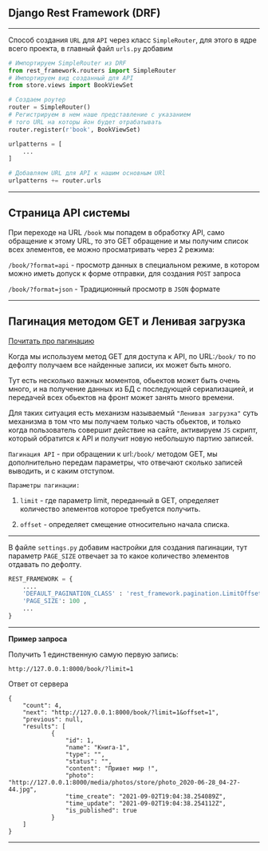 Django Rest Framework (DRF)
---
---

Способ создания `URL` для `API` через класс `SimpleRouter`, для
этого в ядре всего проекта, в главный файл `urls.py` добавим
```python
# Импортируем SimpleRouter из DRF
from rest_framework.routers import SimpleRouter
# Импортируем вид созданный для API
from store.views import BookViewSet

# Создаем роутер 
router = SimpleRouter()
# Регистрируем в нем наше представление с указанием
# того URL на которы йон будет отрабатывать
router.register(r'book', BookViewSet)

urlpatterns = [
    ...
]

# Добавляем URL для API к нашим основным URl
urlpatterns += router.urls
```

---

Страница API системы 
---

При переходе на URL `/book` мы попадем в обработку API, само
обращение к этому URL, то это GET обращение и мы получим список
всех элементов, ее можно просматривать через 2 режима:

`/book/?format=api` - просмотр данных в специальном режиме, 
в котором можно иметь допуск к форме отправки, для создания 
`POST` запроса

`/book/?format=json` - Традиционный просмотр в `JSON` формате

---

Пагинация методом GET и Ленивая загрузка
---

[Почитать про пагинацию](https://sunscrapers.com/blog/the-ultimate-tutorial-for-django-rest-framework-pagination-part-4/)

Когда мы используем метод GET для доступа к API, по URL:`/book/`
то по дефолту получаем все найденные записи, их может быть много.

Тут есть несколько важных моментов, обьектов может быть очень 
много, и на получение данных из БД с последующей сериализацией,
и передачей всех обьектов на фронт может занять много времени.

Для таких ситуация есть механизм называемый `"Ленивая загрузка"`
суть механизма в том что мы получаем только часть обьектов, и 
только когда пользователь совершит действие на сайте, активируем
`JS` скрипт, который обратится к API и получит новую небольшую
партию записей.

`Пагинация API` - при обращении к url:`/book/` методом GET, мы 
дополнительно передам параметры, что отвечают сколько записей
выводить, и с каким отступом.

`Параметры пагинации:`

1) `limit` - где параметр limit, переданный в GET, определяет 
количество элементов которое требуется получить.

2) `offset` - определяет смещение относительно начала списка.

---

В файле `settings.py` добавим настройки для создания пагинации,
тут параметр `PAGE_SIZE` отвечает за то какое количество элементов
отдавать по дефолту.

```python
REST_FRAMEWORK = {
    ....
    'DEFAULT_PAGINATION_CLASS' : 'rest_framework.pagination.LimitOffsetPagination' ,
    'PAGE_SIZE': 100 ,
    ...
}
```

---

**Пример запроса**

Получить 1 единственную самую первую запись:

    http://127.0.0.1:8000/book/?limit=1

Ответ от сервера

    {
        "count": 4,
        "next": "http://127.0.0.1:8000/book/?limit=1&offset=1",
        "previous": null,
        "results": [
                {
                    "id": 1,
                    "name": "Книга-1",
                    "type": "",
                    "status": "",
                    "content": "Привет мир !",
                    "photo": "http://127.0.0.1:8000/media/photos/store/photo_2020-06-28_04-27-44.jpg",
                    "time_create": "2021-09-02T19:04:38.254089Z",
                    "time_update": "2021-09-02T19:04:38.254112Z",
                    "is_published": true
                }
        ]
    }
---






